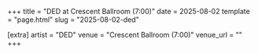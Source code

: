 +++
title = "DED at Crescent Ballroom (7:00)"
date = 2025-08-02
template = "page.html"
slug = "2025-08-02-ded"

[extra]
artist = "DED"
venue = "Crescent Ballroom (7:00)"
venue_url = ""
+++

